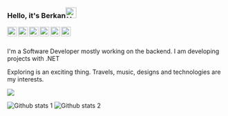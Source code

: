 

### Hello, it's Berkan<img alt="Hello" width="25" src="https://user-images.githubusercontent.com/27498814/109383743-80eae680-78f9-11eb-8dbd-7ae5a7559249.gif" />

<a href="https://www.linkedin.com/in/berkancelik/">
  <img align="left" alt="LinkedIn" width="22px" src="https://user-images.githubusercontent.com/27498814/109384021-3ff3d180-78fb-11eb-9000-421b983e407e.png" />
</a>
<a href="https://dev.to/berkancelik" target="blank"><img align="left" src="https://raw.githubusercontent.com/rahuldkjain/github-profile-readme-generator/master/src/images/icons/Social/devto.svg" alt="apobozdag" width="22px" /></a>
<a href="https://stackoverflow.com/users/18999798/berkan-%c3%87elik" target="blank"><img align="left" src="https://raw.githubusercontent.com/rahuldkjain/github-profile-readme-generator/master/src/images/icons/Social/stack-overflow.svg" alt="5874745" width="22px" /></a>
<a href="https://www.instagram.com/berkancelik0/?hl=tr">
  <img align="left" alt="Instagram" width="22px" src="https://user-images.githubusercontent.com/27498814/109383899-9f9dad00-78fa-11eb-98da-7cf19c69dcfd.png" />
</a>
<a href="https://twitter.com/BerkancelikEn">
  <img align="left" alt="Twitter" width="22px" src="https://user-images.githubusercontent.com/27498814/109383921-b93ef480-78fa-11eb-8945-3e10f7942b69.png" />
</a>



<a href="mailto:celikberkan1@outlook.com">
  <img align="left" alt="Email" width="22px" src="https://user-images.githubusercontent.com/27498814/109384016-3e2a0e00-78fb-11eb-8547-a1fe5998a1f9.png" />
</a>

<br />
<br />

I'm a Software Developer mostly working on the backend. I am developing projects with .NET

Exploring is an exciting thing. Travels, music, designs and technologies are my interests.
  
![](https://media.giphy.com/media/Nx0rz3jtxtEre/giphy.gif)


![Github stats 1](https://github-readme-stats.vercel.app/api?username=Berkanceliks&show_icons=true&theme=gradient) 
![Github stats 2](https://github-readme-stats.vercel.app/api?username=Berkanceliks&show_icons=true&theme=radical)
